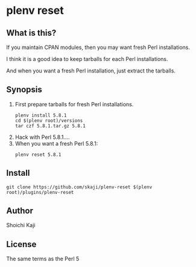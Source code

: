 # plenv reset

## What is this?

If you maintain CPAN modules, then you may want fresh Perl installations.

I think it is a good idea to keep tarballs for each Perl installations.

And when you want a fresh Perl installation, just extract the tarballs.

## Synopsis

1. First prepare tarballs for fresh Perl installations.
    ```
    plenv install 5.8.1
    cd $(plenv root)/versions
    tar czf 5.8.1.tar.gz 5.8.1
    ```
2. Hack with Perl 5.8.1....
3. When you want a fresh Perl 5.8.1:
    ```
    plenv reset 5.8.1
    ```

## Install

```
git clone https://github.com/skaji/plenv-reset $(plenv root)/plugins/plenv-reset
```

## Author

Shoichi Kaji

## License

The same terms as the Perl 5
